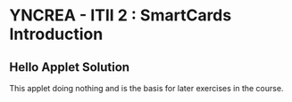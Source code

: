 # YNCREA - ITII 2 : SmartCards Introduction 

## Hello Applet Solution

This applet doing nothing and is the basis for later exercises in the course.
